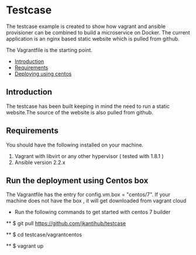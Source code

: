 # Testcase

The testcase example is created to show how vagrant and ansible provisioner can be combined to build a microservice on Docker.
The current application is an nginx based static website which is pulled from github.

The Vagrantfile is the starting point.

* [Introduction](#getting-started)
* [Requirements](#requirements)
* [Deploying using centos](#deploying-centos)

## Introduction
The testcase has been built keeping in mind the need to run a static website.The source of the website is also pulled from github.

## Requirements
You should have the following installed on your machine.

1. Vagrant with libvirt or any other hypervisor ( tested with 1.8.1 )
2. Ansible version 2.2.x

## Run the deployment using Centos box 
The Vagrantfile has the entry for config.vm.box = "centos/7".
If your machine does not have the box , it will get downloaded from vagrant cloud
 
* Run the following commands to get started with centos 7 builder

** $ git pull https://github.com/jkantihub/testcase

** $ cd testcase/vagrantcentos

** $ vagrant up
